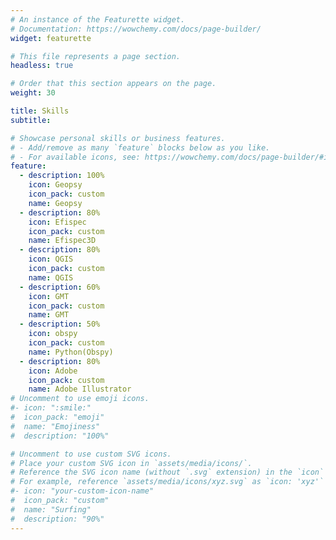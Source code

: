 ```yaml
---
# An instance of the Featurette widget.
# Documentation: https://wowchemy.com/docs/page-builder/
widget: featurette

# This file represents a page section.
headless: true

# Order that this section appears on the page.
weight: 30

title: Skills
subtitle:

# Showcase personal skills or business features.
# - Add/remove as many `feature` blocks below as you like.
# - For available icons, see: https://wowchemy.com/docs/page-builder/#icons
feature:
  - description: 100%
    icon: Geopsy
    icon_pack: custom
    name: Geopsy
  - description: 80%
    icon: Efispec
    icon_pack: custom
    name: Efispec3D
  - description: 80%
    icon: QGIS
    icon_pack: custom
    name: QGIS
  - description: 60%
    icon: GMT
    icon_pack: custom
    name: GMT
  - description: 50%
    icon: obspy
    icon_pack: custom
    name: Python(Obspy)
  - description: 80% 
    icon: Adobe
    icon_pack: custom
    name: Adobe Illustrator	
# Uncomment to use emoji icons.
#- icon: ":smile:"
#  icon_pack: "emoji"
#  name: "Emojiness"
#  description: "100%"

# Uncomment to use custom SVG icons.
# Place your custom SVG icon in `assets/media/icons/`.
# Reference the SVG icon name (without `.svg` extension) in the `icon` field.
# For example, reference `assets/media/icons/xyz.svg` as `icon: 'xyz'`
#- icon: "your-custom-icon-name"
#  icon_pack: "custom"
#  name: "Surfing"
#  description: "90%"
---
```

